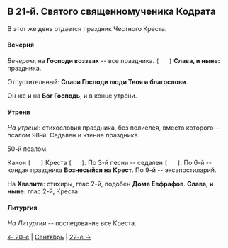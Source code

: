 
## В 21-й. Святого священномученика Кодрата

В этот же день отдается праздник Честного Креста.

#### Вечерня

*Вечером*, на **Господи воззвах** -- все праздника. `[   ]` 
**Слава, и ныне:** праздника.

Отпустительный: **Спаси Господи люди Твоя и благослови**.

Он же и на **Бог Господь**, и в конце утрени.

#### Утреня

*На утрене*: стихословия праздника, без полиелея, вместо которого -- псалом 98-й. 
Седален и чтение праздника. 

50-й псалом. 

Канон `[   ]` Креста `[   ]`. 
По 3-й песни -- седален `[   ]`. 
По 6-й -- кондак праздника **Вознесыйся на Крест**. 
По 9-й -- эксапостиларий. 

На **Хвалите**: стихиры, глас 2-й, подобен **Доме Евфрафов**. **Слава, и ныне:** глас 2-й, Креста.

#### Литургия

*На Литургии* -- последование все Креста.

[← 20-е](09_20_MES.ru.md) | [Сентябрь](README.md#21-й) | [22-е →](09_22_MES.ru.md)
